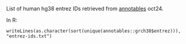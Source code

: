 List of human hg38 entrez IDs retrieved from [annotables](https://github.com/stephenturner/annotables) oct24.

In R:

```
writeLines(as.character(sort(unique(annotables::grch38$entrez))), "entrez-ids.txt")
```
